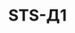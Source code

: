 ﻿---
title: "STS-Д1"
type: "wood"
price: "0"
price_door: "2050"
price_complect: "3525"
size: "2000мм*600мм, 2000мм*700мм 2000мм*800мм, 2000мм*900мм"
picture: door26.jpg
description: " Стоевые и поперечные детали – брус сосновый
Покрытие – экошпон
Декоры – венге,капучино, лиственница
Стекло: глянец, матовое 
Толщина полотна –  40 мм                                                                                                             В комплект входит (полотно 1 шт. коробочный брус 2,5 шт. доборная планка 2,5шт. наличник 5шт.)"
---
